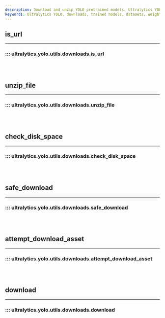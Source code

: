 ```yaml
---
description: Download and unzip YOLO pretrained models. Ultralytics YOLO docs utils.downloads.unzip_file, checks disk space, downloads and attempts assets.
keywords: Ultralytics YOLO, downloads, trained models, datasets, weights, deep learning, computer vision
---
```


## is_url
---

### ::: ultralytics.yolo.utils.downloads.is_url

<br><br>

## unzip_file
---

### ::: ultralytics.yolo.utils.downloads.unzip_file

<br><br>

## check_disk_space
---

### ::: ultralytics.yolo.utils.downloads.check_disk_space

<br><br>

## safe_download
---

### ::: ultralytics.yolo.utils.downloads.safe_download

<br><br>

## attempt_download_asset
---

### ::: ultralytics.yolo.utils.downloads.attempt_download_asset

<br><br>

## download
---

### ::: ultralytics.yolo.utils.downloads.download

<br><br>
